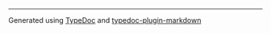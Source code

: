 ---

Generated using [TypeDoc](https://typedoc.org/) and [typedoc-plugin-markdown](https://www.npmjs.com/package/typedoc-plugin-markdown)
